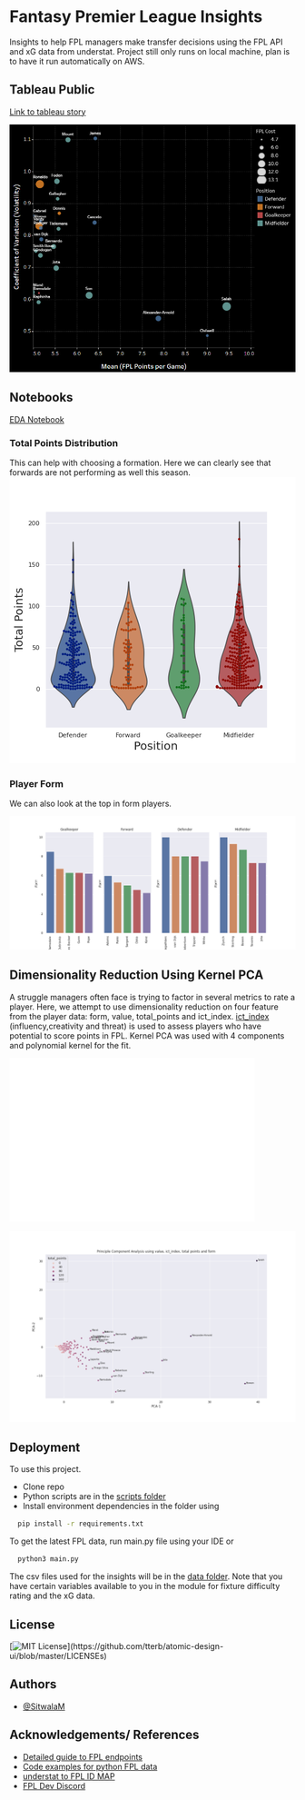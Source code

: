 
# Fantasy Premier League Insights

Insights to help FPL managers make transfer decisions using the FPL API and xG data from understat. Project still only runs on local machine, plan is to have it run automatically on AWS.


## Tableau Public 

[Link to tableau story](https://public.tableau.com/app/profile/sitwala.mundia/viz/FPLInsightGW1-GW1920212022Season/Story1)

 ![](images/volatility.PNG)
 
 ## Notebooks
 
 [EDA Notebook](https://github.com/SitwalaM/fpl/blob/main/notebooks/fpl_eda.ipynb)
 
 ### Total Points Distribution
 
This can help with choosing a formation. Here we can clearly see that forwards are not performing as well this season.
![total points distribution](https://github.com/SitwalaM/fpl/blob/main/images/points_violin.png)

### Player Form

We can also look at the top in form players.

![form](https://github.com/SitwalaM/fpl/blob/main/images/form_top5.png)

## Dimensionality Reduction Using Kernel PCA

A struggle managers often face is trying to factor in several metrics to rate a player. Here, we attempt to use dimensionality reduction on four feature from the player data: form, value, total_points and ict_index. [ict_index](https://www.premierleague.com/news/65567) (influency,creativity and threat) is used to assess players who have potential to score points in FPL. Kernel PCA was used with 4 components and polynomial kernel for the fit.

![variability](https://github.com/SitwalaM/fpl/blob/main/images/variance_ratios.png)

![PCA Plot](https://github.com/SitwalaM/fpl/blob/main/images/pca_plot.png)

## Deployment

To use this project.
* Clone repo
* Python scripts are in the [scripts folder](https://github.com/SitwalaM/fpl/tree/main/scripts)
* Install environment dependencies in the folder  using

```bash
  pip install -r requirements.txt 
```

To get the latest FPL data, run main.py file using your IDE or
```bash
  python3 main.py
```
The csv files used for the insights will be in the [data folder](https://github.com/SitwalaM/fpl/tree/main/data). Note that you have certain variables available to you in the module for fixture difficulty rating and the xG data.

## License

[![MIT License](https://img.shields.io/apm/l/atomic-design-ui.svg?)](https://github.com/tterb/atomic-design-ui/blob/master/LICENSEs)

## Authors

- [@SitwalaM](https://github.com/SitwalaM)
  
## Acknowledgements/ References

 - [Detailed guide to FPL endpoints](https://medium.com/@frenzelts/fantasy-premier-league-api-endpoints-a-detailed-guide-acbd5598eb19)
 - [Code examples for python FPL data](https://towardsdatascience.com/fantasy-premier-league-value-analysis-python-tutorial-using-the-fpl-api-8031edfe9910)
 - [understat to FPL ID MAP](https://github.com/ChrisMusson/Football-Datasets)
 - [FPL Dev Discord](https://discord.gg/rEuX54nz)
 

    
